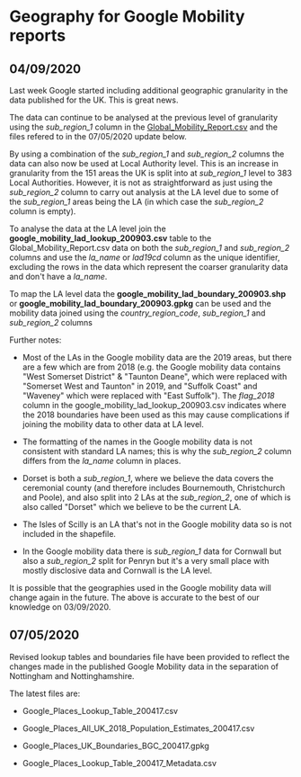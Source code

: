 # Geography for Google Mobility reports

## 04/09/2020
Last week Google started including additional geographic granularity in the data published for the UK. This is great news.

The data can continue to be analysed at the previous level of granularity using the *sub_region_1* column in the [Global_Mobility_Report.csv](https://www.google.com/covid19/mobility/) and the files refered to in the 07/05/2020 update below.  

By using a combination of the *sub_region_1* and *sub_region_2* columns the data can also now be used at Local Authority level. This is an increase in granularity from the 151 areas the UK is split into at *sub_region_1* level to 383 Local Authorities. However, it is not as straightforward as just using the *sub_region_2* column to carry out analysis at the LA level due to some of the *sub_region_1* areas being the LA (in which case the *sub_region_2* column is empty). 

To analyse the data at the LA level join the **google_mobility_lad_lookup_200903.csv** table to the Global_Mobility_Report.csv data on both the *sub_region_1* and *sub_region_2* columns and use the *la_name* or *lad19cd* column as the unique identifier, excluding the rows in the data which represent the coarser granularity data and don't have a *la_name*. 

To map the LA level data the **google_mobility_lad_boundary_200903.shp** or **google_mobility_lad_boundary_200903.gpkg** can be used and the mobility data joined using the *country_region_code*, *sub_region_1* and *sub_region_2* columns

Further notes:  
* Most of the LAs in the Google mobility data are the 2019 areas, but there are a few which are from 2018 (e.g. the Google mobility data contains "West Somerset District" & "Taunton Deane", which were replaced with "Somerset West and Taunton" in 2019, and "Suffolk Coast" and "Waveney" which were replaced with "East Suffolk"). The *flag_2018* column in the google_mobility_lad_lookup_200903.csv indicates where the 2018 boundaries have been used as this may cause complications if joining the mobility data to other data at LA level.

* The formatting of the names in the Google mobility data is not consistent with standard LA names; this is why the *sub_region_2* column differs from the *la_name* column in places.

* Dorset is both a *sub_region_1*, where we believe the data covers the ceremonial county (and therefore includes Bournemouth, Christchurch and Poole), and also split into 2 LAs at the *sub_region_2*, one of which is also called "Dorset" which we believe to be the current LA.

* The Isles of Scilly is an LA that's not in the Google mobility data so is not included in the shapefile.

* In the Google mobility data there is *sub_region_1* data for Cornwall but also a *sub_region_2* split for Penryn but it's a very small place with mostly disclosive data and Cornwall is the LA level.

It is possible that the geographies used in the Google mobility data will change again in the future. The above is accurate to the best of our knowledge on 03/09/2020.

## 07/05/2020 
Revised lookup tables and boundaries file have been provided to reflect the changes made in the published Google Mobility data in the separation of Nottingham and Nottinghamshire.

The latest files are:

* Google_Places_Lookup_Table_200417.csv

* Google_Places_All_UK_2018_Population_Estimates_200417.csv

* Google_Places_UK_Boundaries_BGC_200417.gpkg

* Google_Places_Lookup_Table_200417_Metadata.csv
